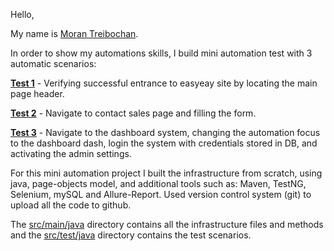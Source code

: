 Hello,

My name is <ins>Moran Treibochan</ins>.

In order to show my automations skills, I build mini automation test with 3 automatic scenarios:

<ins>**Test 1**</ins> - Verifying successful entrance to easyeay site by locating the main page header.

<ins>**Test 2**</ins> - Navigate to contact sales page and filling the form.

<ins>**Test 3**</ins> - Navigate to the dashboard system, changing the automation focus to the dashboard dash, login the system with credentials stored in DB, and activating the admin settings. 
 
For this mini automation project I built the infrastructure from scratch, using java, page-objects model, and additional tools such as: Maven, TestNG, Selenium, mySQL and Allure-Report.
Used version control system (git) to upload all the code to github.

The <ins>src/main/java</ins> directory contains all the infrastructure files and methods and the <ins>src/test/java</ins> directory contains the test scenarios. 
   